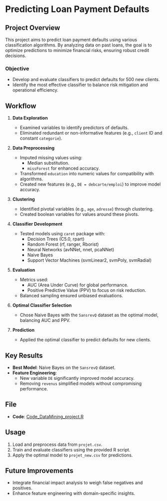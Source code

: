 # Predicting Loan Payment Defaults

## Project Overview

This project aims to predict loan payment defaults using various classification algorithms. By analyzing data on past loans, the goal is to optimize predictions to minimize financial risks, ensuring robust credit decisions.

### Objective
- Develop and evaluate classifiers to predict defaults for 500 new clients.
- Identify the most effective classifier to balance risk mitigation and operational efficiency.

## Workflow

1. **Data Exploration**
   - Examined variables to identify predictors of defaults.
   - Eliminated redundant or non-informative features (e.g., `client` ID and constant `categorie`).

2. **Data Preprocessing**
   - Imputed missing values using:
     - Median substitution.
     - `missForest` for enhanced accuracy.
   - Transformed `education` into numeric values for compatibility with algorithms.
   - Created new features (e.g., `DE = debcarte/emploi`) to improve model accuracy.

3. **Clustering**
   - Identified pivotal variables (e.g., `age`, `adresse`) through clustering.
   - Created boolean variables for values around these pivots.

4. **Classifier Development**
   - Tested models using `caret` package with:
     - Decision Trees (C5.0, rpart)
     - Random Forest (rf, ranger, Rborist)
     - Neural Networks (avNNet, nnet, pcaNNet)
     - Naive Bayes
     - Support Vector Machines (svmLinear2, svmPoly, svmRadial)

5. **Evaluation**
   - Metrics used:
     - AUC (Area Under Curve) for global performance.
     - Positive Predictive Value (PPV) to focus on risk reduction.
   - Balanced sampling ensured unbiased evaluations.

6. **Optimal Classifier Selection**
   - Chose Naive Bayes with the `SansrevQ` dataset as the optimal model, balancing AUC and PPV.

7. **Prediction**
   - Applied the optimal classifier to predict defaults for new clients.

## Key Results

- **Best Model**: Naive Bayes on the `SansrevQ` dataset.
- **Feature Engineering**:
  - New variable `DE` significantly improved model accuracy.
  - Removing `revenus` simplified models without compromising performance.

## File
- **Code**: [Code_DataMining_project.R](./Code_DataMining_project.R)

## Usage

1. Load and preprocess data from `projet.csv`.
2. Train and evaluate classifiers using the provided R script.
3. Apply the optimal model to `projet_new.csv` for predictions.

## Future Improvements

- Integrate financial impact analysis to weigh false negatives and positives.
- Enhance feature engineering with domain-specific insights.

